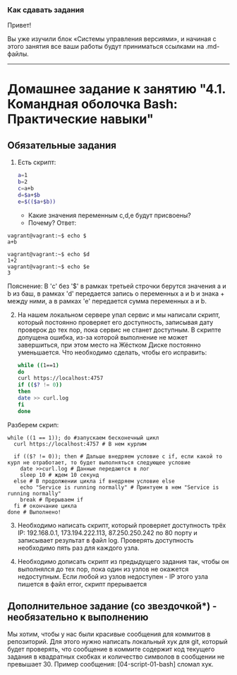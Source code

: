 ### Как сдавать задания

Привет! 

Вы уже изучили блок «Системы управления версиями», и начиная с этого занятия все ваши работы будут приниматься ссылками на .md-файлы.

---


# Домашнее задание к занятию "4.1. Командная оболочка Bash: Практические навыки"

## Обязательные задания

1. Есть скрипт:
	```bash
	a=1
	b=2
	c=a+b
	d=$a+$b
	e=$(($a+$b))
	```
	* Какие значения переменным c,d,e будут присвоены?
	* Почему?
Ответ:
```
vagrant@vagrant:~$ echo $
a+b

vagrant@vagrant:~$ echo $d
1+2
vagrant@vagrant:~$ echo $e
3
```
Пояснение:
В 'c' без '$' в рамках третьей строчки берутся значения а и b из баш, в рамках 'd' передается запись о переменных a и b и знака + между ними, а в рамках 'e' передается сумма переменных a и b.

2. На нашем локальном сервере упал сервис и мы написали скрипт, который постоянно проверяет его доступность, записывая дату проверок до тех пор, пока сервис не станет доступным. В скрипте допущена ошибка, из-за которой выполнение не может завершиться, при этом место на Жёстком Диске постоянно уменьшается. Что необходимо сделать, чтобы его исправить:
	```bash
	while ((1==1)
	do
	curl https://localhost:4757
	if (($? != 0))
	then
	date >> curl.log
	fi
	done
	```
Разберем скрип:
```
while ((1 == 1)); do #запускаем бесконечный цикл
  curl https://localhost:4757 # В нем курлим 

  if (($? != 0)); then # Дальше внедряем условие с if, если какой то курл не отработает, то будет выполняться следующее условие
    date >>curl.log # Данные передаются в лог 
    sleep 10 # ждем 10 секунд
  else # В продолжении цикла if внедряем условие else
    echo "Service is running normally" # Принтуем в нем "Service is running normally"
    break # Прерываем if
  fi # окончание цикла
done # Выполнено!
```

3. Необходимо написать скрипт, который проверяет доступность трёх IP: 192.168.0.1, 173.194.222.113, 87.250.250.242 по 80 порту и записывает результат в файл log. Проверять доступность необходимо пять раз для каждого узла.



1. Необходимо дописать скрипт из предыдущего задания так, чтобы он выполнялся до тех пор, пока один из узлов не окажется недоступным. Если любой из узлов недоступен - IP этого узла пишется в файл error, скрипт прерывается

## Дополнительное задание (со звездочкой*) - необязательно к выполнению

Мы хотим, чтобы у нас были красивые сообщения для коммитов в репозиторий. Для этого нужно написать локальный хук для git, который будет проверять, что сообщение в коммите содержит код текущего задания в квадратных скобках и количество символов в сообщении не превышает 30. Пример сообщения: \[04-script-01-bash\] сломал хук.


